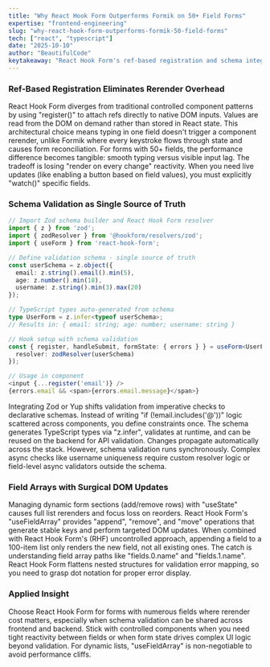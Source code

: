 ```yaml
---
title: "Why React Hook Form Outperforms Formik on 50+ Field Forms"
expertise: "frontend-engineering"
slug: "why-react-hook-form-outperforms-formik-50-field-forms"
tech: ["react", "typescript"]
date: "2025-10-10"
author: "BeautifulCode"
keytakeaway: "React Hook Form's ref-based registration and schema integration sacrifice per-keystroke reactivity for rerender elimination, making it ideal for large forms where validation logic can be declaratively shared across the stack."
---
```


### Ref-Based Registration Eliminates Rerender Overhead

React Hook Form diverges from traditional controlled component patterns by using "register()" to attach refs directly to native DOM inputs. Values are read from the DOM on demand rather than stored in React state. This architectural choice means typing in one field doesn't trigger a component rerender, unlike Formik where every keystroke flows through state and causes form reconciliation. For forms with 50+ fields, the performance difference becomes tangible: smooth typing versus visible input lag. The tradeoff is losing "render on every change" reactivity. When you need live updates (like enabling a button based on field values), you must explicitly "watch()" specific fields.

### Schema Validation as Single Source of Truth

```typescript
// Import Zod schema builder and React Hook Form resolver
import { z } from 'zod';
import { zodResolver } from '@hookform/resolvers/zod';
import { useForm } from 'react-hook-form';

// Define validation schema - single source of truth
const userSchema = z.object({
  email: z.string().email().min(5),
  age: z.number().min(18),
  username: z.string().min(3).max(20)
});

// TypeScript types auto-generated from schema
type UserForm = z.infer<typeof userSchema>;
// Results in: { email: string; age: number; username: string }

// Hook setup with schema validation
const { register, handleSubmit, formState: { errors } } = useForm<UserForm>({
  resolver: zodResolver(userSchema)
});

// Usage in component
<input {...register('email')} />
{errors.email && <span>{errors.email.message}</span>}
```

Integrating Zod or Yup shifts validation from imperative checks to declarative schemas. Instead of writing "if (!email.includes('@'))" logic scattered across components, you define constraints once. The schema generates TypeScript types via "z.infer", validates at runtime, and can be reused on the backend for API validation. Changes propagate automatically across the stack. However, schema validation runs synchronously. Complex async checks like username uniqueness require custom resolver logic or field-level async validators outside the schema.

### Field Arrays with Surgical DOM Updates

Managing dynamic form sections (add/remove rows) with "useState" causes full list rerenders and focus loss on reorders. React Hook Form's "useFieldArray" provides "append", "remove", and "move" operations that generate stable keys and perform targeted DOM updates. When combined with React Hook Form's (RHF) uncontrolled approach, appending a field to a 100-item list only renders the new field, not all existing ones. The catch is understanding field array paths like "fields.0.name" and "fields.1.name". React Hook Form flattens nested structures for validation error mapping, so you need to grasp dot notation for proper error display.

### Applied Insight

Choose React Hook Form for forms with numerous fields where rerender cost matters, especially when schema validation can be shared across frontend and backend. Stick with controlled components when you need tight reactivity between fields or when form state drives complex UI logic beyond validation. For dynamic lists, "useFieldArray" is non-negotiable to avoid performance cliffs.